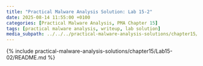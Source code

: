 ```yaml
---
title: "Practical Malware Analysis Solution: Lab 15-2"
date: 2025-08-14 11:55:00 +0100
categories: [Practical Malware Analysis, PMA Chapter 15]
tags: [practical malware analysis, writeup, lab solution]
media_subpath: ../../../practical-malware-analysis-solutions/chapter15/Lab15-02
---
```


{% include practical-malware-analysis-solutions/chapter15/Lab15-02/README.md %}